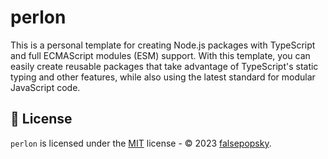 # perlon

This is a personal template for creating Node.js packages with TypeScript and full ECMAScript
modules (ESM) support. With this template, you can easily create reusable packages that take
advantage of TypeScript's static typing and other features, while also using the latest standard for
modular JavaScript code.

## :scroll: License

`perlon` is licensed under the [MIT](https://github.com/falsepopsky/perlon/blob/main/LICENSE.md)
license - © 2023 [falsepopsky](https://github.com/falsepopsky).
